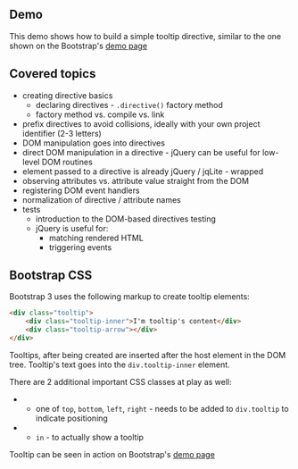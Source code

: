 ## Demo

This demo shows how to build a simple tooltip directive,
similar to the one shown on the Bootstrap's [demo page](http://getbootstrap.com/javascript/#tooltips)

## Covered topics

* creating directive basics
    * declaring directives - `.directive()` factory method
    * factory method vs. compile vs. link
* prefix directives to avoid collisions, ideally with your own project identifier (2-3 letters)
* DOM manipulation goes into directives
* direct DOM manipulation in a directive - jQuery can be useful for low-level DOM routines
* element passed to a directive is already jQuery / jqLite - wrapped
* observing attributes vs. attribute value straight from the DOM
* registering DOM event handlers
* normalization of directive / attribute names
* tests
    * introduction to the DOM-based directives testing
    * jQuery is useful for:
        * matching rendered HTML
        * triggering events

## Bootstrap CSS

Bootstrap 3 uses the following markup to create tooltip elements:

```html
<div class="tooltip">
    <div class="tooltip-inner">I'm tooltip's content</div>
    <div class="tooltip-arrow"></div>
</div>
```

Tooltips, after being created are inserted after the host element in the DOM tree.
Tooltip's text goes into the `div.tooltip-inner` element.

There are 2 additional important CSS classes at play as well:
* - one of `top`, `bottom`, `left`, `right` - needs to be added to `div.tooltip` to indicate positioning
* - `in` - to actually show a tooltip

Tooltip can be seen in action on Bootstrap's [demo page](http://getbootstrap.com/javascript/#tooltips)
